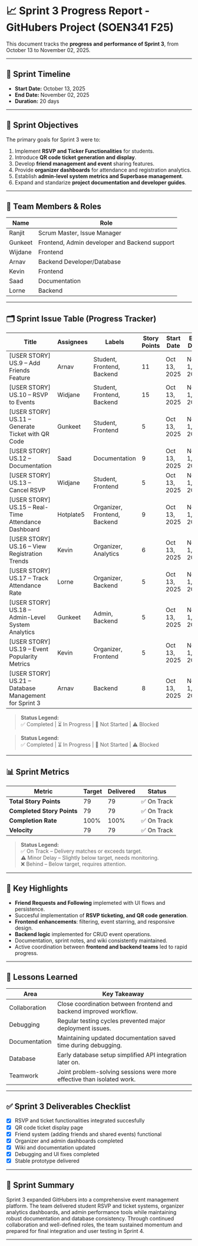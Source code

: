 # 📈 Sprint 3 Progress Report - GitHubers Project (SOEN341 F25)

This document tracks the **progress and performance of Sprint 3**, from October 13 to November 02, 2025.  

---

## 📅 Sprint Timeline
- **Start Date:** October 13, 2025  
- **End Date:** November 02, 2025  
- **Duration:** 20 days  

---

## 🎯 Sprint Objectives
The primary goals for Sprint 3 were to:
1. Implement **RSVP and Ticker Functionalities** for students.
2. Introduce **QR code ticket generation and display**.
3. Develop **friend management and event** sharing features.
4. Provide **organizer dashboards** for attendance and registration analytics.  
5. Establish **admin-level system metrics and Superbase management**.
6. Expand and standarize **project documentation and developer guides**.

---

## 👥 Team Members & Roles
| Name    | Role |
|---------|------|
| Ranjit  | Scrum Master, Issue Manager |
| Gunkeet | Frontend, Admin developer and Backend support |
| Wijdane | Frontend |
| Arnav   | Backend Developer/Database |
| Kevin   | Frontend |
| Saad    | Documentation |
| Lorne   | Backend |

---

## 🗂 Sprint Issue Table (Progress Tracker)

| Title | Assignees | Labels | Story Points | Start Date | End Date | Status | Issue Link |
|-------|------------|--------|---------------|-------------|-----------|----------|-------------|
| [USER STORY] US.9 – Add Friends Feature | Arnav | Student, Frontend, Backend | 11 | Oct 13, 2025 | Nov 1, 2025 | ✅ Completed | [#63](https://github.com/keetsm1/githubers-SOEN341_Project_F25/issues/63) |
| [USER STORY] US.10 – RSVP to Events | Widjane | Student, Frontend, Backend | 15 | Oct 13, 2025 | Nov 1, 2025 | ✅ Completed | [#97](https://github.com/keetsm1/githubers-SOEN341_Project_F25/issues/97) |
| [USER STORY] US.11 – Generate Ticket with QR Code | Gunkeet | Student, Frontend | 5 | Oct 13, 2025 | Nov 1, 2025 | ✅ Completed | [#101](https://github.com/keetsm1/githubers-SOEN341_Project_F25/issues/101) |
| [USER STORY] US.12 – Documentation | Saad | Documentation | 9 | Oct 13, 2025 | Nov 1, 2025 | ✅ Completed | [#145](https://github.com/keetsm1/githubers-SOEN341_Project_F25/issues/145) |
| [USER STORY] US.13 – Cancel RSVP | Widjane | Student, Frontend | 5 | Oct 13, 2025 | Nov 1, 2025 | ✅ Completed | [#107](https://github.com/keetsm1/githubers-SOEN341_Project_F25/issues/107) |
| [USER STORY] US.15 – Real-Time Attendance Dashboard | Hotplate5 | Organizer, Frontend, Backend | 9 | Oct 13, 2025 | Nov 1, 2025 | ✅ Completed | [#114](https://github.com/keetsm1/githubers-SOEN341_Project_F25/issues/114) |
| [USER STORY] US.16 – View Registration Trends | Kevin | Organizer, Analytics | 6 | Oct 13, 2025 | Nov 1, 2025 | ✅ Completed | [#118](https://github.com/keetsm1/githubers-SOEN341_Project_F25/issues/118) |
| [USER STORY] US.17 – Track Attendance Rate | Lorne | Organizer, Backend | 5 | Oct 13, 2025 | Nov 1, 2025 | ✅ Completed | [#121](https://github.com/keetsm1/githubers-SOEN341_Project_F25/issues/121) |
| [USER STORY] US.18 – Admin-Level System Analytics | Gunkeet | Admin, Backend | 5 | Oct 13, 2025 | Nov 1, 2025 | ✅ Completed | [#124](https://github.com/keetsm1/githubers-SOEN341_Project_F25/issues/124) |
| [USER STORY] US.19 – Event Popularity Metrics | Kevin | Organizer, Frontend | 5 | Oct 13, 2025 | Nov 1, 2025 | ✅ Completed | [#127](https://github.com/keetsm1/githubers-SOEN341_Project_F25/issues/127) |
| [USER STORY] US.21 – Database Management for Sprint 3 | Arnav | Backend | 8 | Oct 13, 2025 | Nov 1, 2025 | ⏳ In Progress | [#155](https://github.com/keetsm1/githubers-SOEN341_Project_F25/issues/155) |

> **Status Legend:**  
> ✅ Completed | ⏳ In Progress | 🔲 Not Started | ⚠ Blocked


> **Status Legend:**  
> ✅ Completed | ⏳ In Progress | 🔲 Not Started | ⚠ Blocked

---

## 📊 Sprint Metrics

| Metric | Target | Delivered | Status |
|--------|--------|------------|--------|
| **Total Story Points** | 79 | 79 | ✅ On Track |
| **Completed Story Points** | 79 | 79 | ✅ On Track |
| **Completion Rate** | 100% | 100% | ✅ On Track |
| **Velocity** | 79 | 79 | ✅ On Track |

> **Status Legend:**  
✅ On Track – Delivery matches or exceeds target.  
⚠ Minor Delay – Slightly below target, needs monitoring.  
❌ Behind – Below target, requires attention.

---

## 📝 Key Highlights
- **Friend Requests and Following** implemeted with UI flows and persistence.  
- Succesful implementation of **RSVP ticketing, and QR code generation**.  
- **Frontend enhancements**: filtering, event starring, and responsive design.  
- **Backend logic** implemented for CRUD event operations.  
- Documentation, sprint notes, and wiki consistently maintained.  
- Active coordination between **frontend and backend teams** led to rapid progress.  

---

## 📖 Lessons Learned

| Area | Key Takeaway |
|------|---------------|
| Collaboration | Close coordination between frontend and backend improved workflow. |
| Debugging | Regular testing cycles prevented major deployment issues. |
| Documentation | Maintaining updated documentation saved time during debugging. |
| Database | Early database setup simplified API integration later on. |
| Teamwork | Joint problem-solving sessions were more effective than isolated work. |

---

## ✅ Sprint 3 Deliverables Checklist
- [x] RSVP and ticket functionalities integrated succesfully  
- [x] QR code ticket display page 
- [x] Friend system (adding friends and shared events) functional
- [x] Organizer and admin dashboards completed
- [x] Wiki and documentation updated  
- [x] Debugging and UI fixes completed  
- [x] Stable prototype delivered  

---

## 🏁 Sprint Summary
Sprint 3 expanded GitHubers into a comprehensive event management platform.
The team delivered student RSVP and ticket systems, organizer analytics dashboards, and admin performance tools while maintaining robust documentation and database consistency.
Through continued collaboration and well-defined roles, the team sustained momentum and prepared for final integration and user testing in Sprint 4.

---







